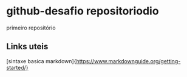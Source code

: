 # github-desafio repositoriodio
primeiro repositório
## Links uteis
[sintaxe basica markdown]{https://www.markdownguide.org/getting-started/}
